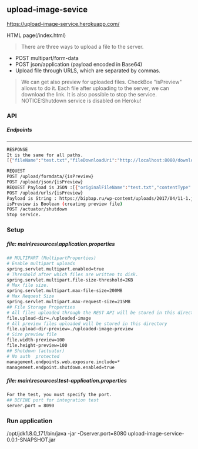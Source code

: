 
## upload-image-sevice
https://upload-image-service.herokuapp.com/

HTML page(/index.html)

> There are three ways to upload a file to the server.
- POST multipart/form-data
- POST json/application (payload encoded in Base64)
- Upload file through URLS, which are separated by commas.

> We can get also preview for uploaded files.
CheckBox "isPreview" allows to do it.
Each file after uploading to the server, we can download the link.
It is also possible to stop the service.
> NOTICE:Shutdown service is disabled on Heroku!

### API
  ##### Endpoints 
  ****************************************
 ```sh
 RESPONSE
 It is the same for all paths.
 [{"fileName":"test.txt","fileDownloadUri":"http://localhost:8080/downloadFile/test.txt","filePreviewDownloadUri":null,"fileType":"txt","size":4}]
  ```
  ```sh
 REQUEST
 POST /upload/formdata/{isPreview}
 POST /upload/json/{isPreview} 
 REQUEST Payload is JSON :[{"originalFileName":"test.txt","contentType":"text/plain","size":4,"payLoad":"dGVzdA=="}
 POST /upload/urls/{isPreview}
 Payload is String : https://bipbap.ru/wp-content/uploads/2017/04/11-1.jpg,https://bipbap.ru/wp-content/uploads/2017/04/11-2.jpg 
 isPreview is Boolean (creating preview file) 
 POST /actuator/shutdown
 Stop service.
```
### Setup
##### file: main\resources\application.properties

```sh
## MULTIPART (MultipartProperties)
# Enable multipart uploads
spring.servlet.multipart.enabled=true
# Threshold after which files are written to disk.
spring.servlet.multipart.file-size-threshold=2KB
# Max file size.
spring.servlet.multipart.max-file-size=200MB
# Max Request Size
spring.servlet.multipart.max-request-size=215MB
## File Storage Properties
# All files uploaded through the REST API will be stored in this directory
file.upload-dir=./uploaded-image
# All preview files uploaded will be stored in this directory
file.upload-dir-preview=./uploaded-image-preview
# Size preview file
file.width-preview=100
file.height-preview=100
## Shotdown (actuator)
# No auth  protected 
management.endpoints.web.exposure.include=*
management.endpoint.shutdown.enabled=true

```
##### file: main\resources\test-application.properties
```sh
For the test, you must specify the port.
## DEFINE port for integration test
server.port = 8090

```


### Run application

/opt/jdk1.8.0_171/bin/java -jar -Dserver.port=8080 upload-image-service-0.0.1-SNAPSHOT.jar
